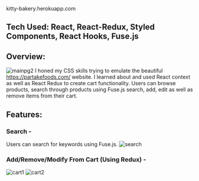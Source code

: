 kitty-bakery.herokuapp.com

## Tech Used: React, React-Redux, Styled Components, React Hooks, Fuse.js

## Overview:

![mainpg2](https://user-images.githubusercontent.com/72999528/161617996-54fcc0cb-03fd-4fed-b116-871cc343c7ca.JPG)
I honed my CSS skills trying to emulate the beautiful https://partakefoods.com/ website. I learned about and used React context as well as React Redux to create cart functionality.
Users can browse products, search through products using Fuse.js search, add, edit as well as remove items from their cart.

## Features:

### Search -
Users can search for keywords using Fuse.js. 
![search](https://user-images.githubusercontent.com/72999528/164950294-2364d288-c8b7-4fa3-b7d4-fb290fd57ceb.JPG)

### Add/Remove/Modify From Cart (Using Redux) -
![cart1](https://user-images.githubusercontent.com/72999528/164950347-7c816c6a-d5ad-459d-aa65-2d7223673aad.JPG)
![cart2](https://user-images.githubusercontent.com/72999528/164950351-68e80357-148d-4d1a-9bd6-c6d62feaf64b.JPG)

